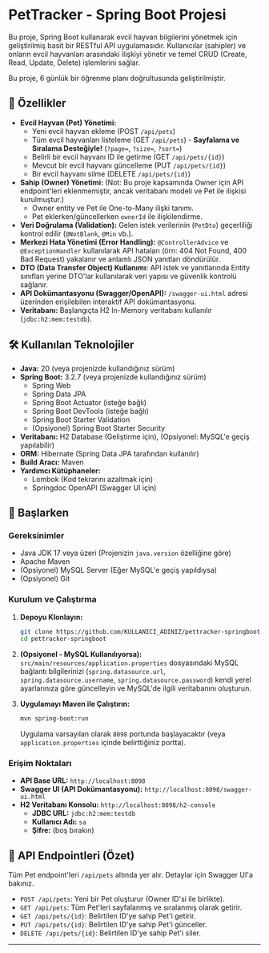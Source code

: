 # PetTracker - Spring Boot Projesi

Bu proje, Spring Boot kullanarak evcil hayvan bilgilerini yönetmek için geliştirilmiş basit bir RESTful API uygulamasıdır. Kullanıcılar (sahipler) ve onların evcil hayvanları arasındaki ilişkiyi yönetir ve temel CRUD (Create, Read, Update, Delete) işlemlerini sağlar.

Bu proje, 6 günlük bir öğrenme planı doğrultusunda geliştirilmiştir.

## 🚀 Özellikler

*   **Evcil Hayvan (Pet) Yönetimi:**
    *   Yeni evcil hayvan ekleme (POST `/api/pets`)
    *   Tüm evcil hayvanları listeleme (GET `/api/pets`) - **Sayfalama ve Sıralama Desteğiyle!** (`?page=`, `?size=`, `?sort=`)
    *   Belirli bir evcil hayvanı ID ile getirme (GET `/api/pets/{id}`)
    *   Mevcut bir evcil hayvanı güncelleme (PUT `/api/pets/{id}`)
    *   Bir evcil hayvanı silme (DELETE `/api/pets/{id}`)
*   **Sahip (Owner) Yönetimi:** (Not: Bu proje kapsamında Owner için API endpoint'leri eklenmemiştir, ancak veritabanı modeli ve Pet ile ilişkisi kurulmuştur.)
    *   Owner entity ve Pet ile One-to-Many ilişki tanımı.
    *   Pet eklerken/güncellerken `ownerId` ile ilişkilendirme.
*   **Veri Doğrulama (Validation):** Gelen istek verilerinin (`PetDto`) geçerliliği kontrol edilir (`@NotBlank`, `@Min` vb.).
*   **Merkezi Hata Yönetimi (Error Handling):** `@ControllerAdvice` ve `@ExceptionHandler` kullanılarak API hataları (örn: 404 Not Found, 400 Bad Request) yakalanır ve anlamlı JSON yanıtları döndürülür.
*   **DTO (Data Transfer Object) Kullanımı:** API istek ve yanıtlarında Entity sınıfları yerine DTO'lar kullanılarak veri yapısı ve güvenlik kontrolü sağlanır.
*   **API Dokümantasyonu (Swagger/OpenAPI):** `/swagger-ui.html` adresi üzerinden erişilebilen interaktif API dokümantasyonu.
*   **Veritabanı:** Başlangıçta H2 In-Memory veritabanı kullanılır (`jdbc:h2:mem:testdb`).

## 🛠️ Kullanılan Teknolojiler

*   **Java:** 20 (veya projenizde kullandığınız sürüm)
*   **Spring Boot:** 3.2.7 (veya projenizde kullandığınız sürüm)
    *   Spring Web
    *   Spring Data JPA
    *   Spring Boot Actuator (isteğe bağlı)
    *   Spring Boot DevTools (isteğe bağlı)
    *   Spring Boot Starter Validation
    *   (Opsiyonel) Spring Boot Starter Security
*   **Veritabanı:** H2 Database (Geliştirme için), (Opsiyonel: MySQL'e geçiş yapılabilir)
*   **ORM:** Hibernate (Spring Data JPA tarafından kullanılır)
*   **Build Aracı:** Maven
*   **Yardımcı Kütüphaneler:**
    *   Lombok (Kod tekrarını azaltmak için)
    *   Springdoc OpenAPI (Swagger UI için)

## 🏁 Başlarken

### Gereksinimler

*   Java JDK 17 veya üzeri (Projenizin `java.version` özelliğine göre)
*   Apache Maven
*   (Opsiyonel) MySQL Server (Eğer MySQL'e geçiş yapıldıysa)
*   (Opsiyonel) Git

### Kurulum ve Çalıştırma

1.  **Depoyu Klonlayın:**
    ```bash
    git clone https://github.com/KULLANICI_ADINIZ/pettracker-springboot.git # URL'yi kendi deponuzla değiştirin
    cd pettracker-springboot
    ```

2.  **(Opsiyonel - MySQL Kullanılıyorsa):** `src/main/resources/application.properties` dosyasındaki MySQL bağlantı bilgilerinizi (`spring.datasource.url`, `spring.datasource.username`, `spring.datasource.password`) kendi yerel ayarlarınıza göre güncelleyin ve MySQL'de ilgili veritabanını oluşturun.

3.  **Uygulamayı Maven ile Çalıştırın:**
    ```bash
    mvn spring-boot:run
    ```
    Uygulama varsayılan olarak `8098` portunda başlayacaktır (veya `application.properties` içinde belirttiğiniz portta).

### Erişim Noktaları

*   **API Base URL:** `http://localhost:8098`
*   **Swagger UI (API Dokümantasyonu):** `http://localhost:8098/swagger-ui.html`
*   **H2 Veritabanı Konsolu:** `http://localhost:8098/h2-console`
    *   **JDBC URL:** `jdbc:h2:mem:testdb`
    *   **Kullanıcı Adı:** `sa`
    *   **Şifre:** (boş bırakın)

## 📝 API Endpointleri (Özet)

Tüm Pet endpoint'leri `/api/pets` altında yer alır. Detaylar için Swagger UI'a bakınız.

*   `POST /api/pets`: Yeni bir Pet oluşturur (Owner ID'si ile birlikte).
*   `GET /api/pets`: Tüm Pet'leri sayfalanmış ve sıralanmış olarak getirir.
*   `GET /api/pets/{id}`: Belirtilen ID'ye sahip Pet'i getirir.
*   `PUT /api/pets/{id}`: Belirtilen ID'ye sahip Pet'i günceller.
*   `DELETE /api/pets/{id}`: Belirtilen ID'ye sahip Pet'i siler.

---
